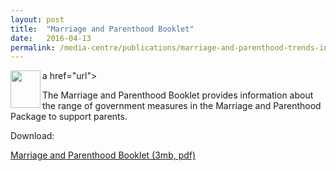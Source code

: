 ```yaml
---
layout: post
title:  "Marriage and Parenthood Booklet"
date:   2016-04-13
permalink: /media-centre/publications/marriage-and-parenthood-trends-in-singapore
---
```



a href="url"><img src="https://github.com/isomerpages/isomerpages-stratgroup/blob/master/images/PublicationImages/mandpbooklet.jpg" align="left" height="60" width="48" ></a>

The Marriage and Parenthood Booklet provides information about the range of government measures in the Marriage and Parenthood Package to support parents.

Download:

[Marriage and Parenthood Booklet (3mb, pdf)](https://github.com/isomerpages/isomerpages-stratgroup/raw/master/images/PublicationImages/m-p-booklet.pdf)
